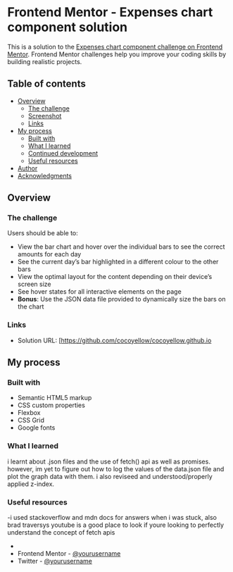 # Frontend Mentor - Expenses chart component solution

This is a solution to the [Expenses chart component challenge on Frontend Mentor](https://www.frontendmentor.io/challenges/expenses-chart-component-e7yJBUdjwt). Frontend Mentor challenges help you improve your coding skills by building realistic projects. 

## Table of contents

- [Overview](#overview)
  - [The challenge](#the-challenge)
  - [Screenshot](#screenshot)
  - [Links](#links)
- [My process](#my-process)
  - [Built with](#built-with)
  - [What I learned](#what-i-learned)
  - [Continued development](#continued-development)
  - [Useful resources](#useful-resources)
- [Author](#author)
- [Acknowledgments](#acknowledgments)


## Overview

### The challenge

Users should be able to:

- View the bar chart and hover over the individual bars to see the correct amounts for each day
- See the current day’s bar highlighted in a different colour to the other bars
- View the optimal layout for the content depending on their device’s screen size
- See hover states for all interactive elements on the page
- **Bonus**: Use the JSON data file provided to dynamically size the bars on the chart



### Links

- Solution URL: [https://github.com/cocoyellow/cocoyellow.github.io


## My process

### Built with

- Semantic HTML5 markup
- CSS custom properties
- Flexbox
- CSS Grid
- Google fonts


### What I learned

i learnt about .json files and the use of fetch() api as well as promises. however, im yet to figure out how to log the values of the data.json file and plot the graph data with them. i also reviseed and understood/properly applied  z-index.



### Useful resources

-i used stackoverflow and mdn docs for answers when i was stuck, also brad traversys youtube is a good place to look if youre looking to perfectly understand the concept of fetch apis


-
- Frontend Mentor - [@yourusername](https://www.frontendmentor.io/profile/cocoyellow)
- Twitter - [@yourusername](https://www.twitter.com/weightloss01471)

